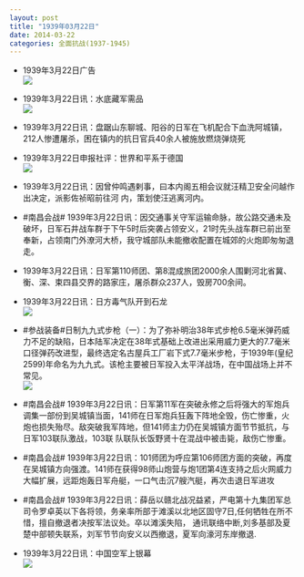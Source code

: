 ```yaml
---
layout: post
title: "1939年03月22日"
date: 2014-03-22
categories: 全面抗战(1937-1945)
---
```


<meta name="referrer" content="no-referrer" />

- 1939年3月22日广告 <br/><img src="https://ww2.sinaimg.cn/large/aca367d8jw1eeovwycpqsj20gp0h4gow.jpg" />

- 1939年3月22日讯：水底藏军需品 <br/><img src="https://ww1.sinaimg.cn/large/aca367d8jw1eeou6nuizxj20db0h0n05.jpg" />

- 1939年3月22日讯：盘踞山东聊城、阳谷的日军在飞机配合下血洗阿城镇，212人惨遭屠杀，困在镇内的抗日官兵40余人被施放燃烧弹烧死 

- 1939年3月22日申报社评：世界和平系于德国 <br/><img src="https://ww4.sinaimg.cn/large/aca367d8jw1eeosg8qio2j20p90x3au4.jpg" />

- 1939年3月22日讯：因曾仲鸣遇剌事，曰本内阁五相会议就汪精卫安全问越作出决定，派影佐祯昭前往河 内，策划使汪逃离河内。 

- #南昌会战# 1939年3月22日讯：因交通事关守军运输命脉，故公路交通未及破坏，日军石井战车群于下午5时后突袭占领安义，21时先头战车群已前出至奉新，占领南门外潦河大桥，我守城部队未能撤收配置在城郊的火炮即匆匆退走。 

- 1939年3月22日讯：日军第110师团、第8混成旅团2000余人围剿河北省冀、衡、深、束四县交界的路家庄，屠杀群众237人，毁房700余间。  

- 1939年3月22日讯：日方毒气队开到石龙 <br/><img src="https://ww4.sinaimg.cn/large/aca367d8jw1eeocuyv74xj202y05w74d.jpg" />

- #参战装备#日制九九式步枪（一）：为了弥补明治38年式步枪6.5毫米弹药威力不足的缺陷，日本陆军决定在38年式基础上改进出采用威力更大的7.7毫米口径弹药改进型，最终选定名古屋兵工厂岩下式7.7毫米步枪，于1939年(皇纪2599)年命名为九九式。该枪主要被日军投入太平洋战场，在中国战场上并不常见。 <br/><img src="https://ww2.sinaimg.cn/large/aca367d8jw1eeoategwomj20hd0goweu.jpg" />

- #南昌会战# 1939年3月22日讯：日军第11军在突破永修之后将强大的军炮兵调集一部份到吴城镇当面，141师在日军炮兵狂轰下阵地全毁，伤亡惨重，火炮也损失殆尽。敌突破我军阵地，但141师主力仍在吴城镇方面节节抵抗，与日军103联队激战，103联 队联队长饭野贤十在混战中被击毙，敌伤亡惨重。 

- #南昌会战# 1939年3月22日讯：101师团为呼应第106师团方面的突破，再度在吴城镇方向强渡。141师在获得98师山炮营与炮1团第4连支持之后火网威力大幅扩展，远距炮轰日军舟艇，一口气击沉7艘汽艇，再次击退日军进攻 

- #南昌会战# 1939年3月22日讯：薛岳以赣北战况益紧，严电第十九集团军总司令罗卓英以下各将领，务亲率所部于滩溪以北地区固守7日,任何牺牲在所不惜，擅自撤退者决按军法议处。卒以滩溪失陷， 通讯联络中断,刘多基部及夏楚中部顿失联系，刘军节节向安义以西撤退，夏军向濠河东岸撤退. 

- 1939年3月22日讯：中国空军上银幕 <br/><img src="https://ww4.sinaimg.cn/large/aca367d8jw1eens0d4hwsj20bu0m17ah.jpg" />

